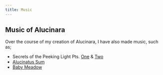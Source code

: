 ```yaml
---
title: Music
---
```


## Music of Alucinara
Over the course of my creation of Alucinara, I have also made music, such as;
- Secrets of the Peeking Light Pts. [One](https://pyxelm.bandcamp.com/track/secrets-of-the-peeking-light-pt-i) & [Two](https://pyxelm.bandcamp.com/track/secrets-of-the-peeking-light-pt-ii)
- [Alucinatus Sum](https://pyxelm.bandcamp.com/track/alucinatus-sum)
- [Baby Meadow](https://pyxelm.bandcamp.com/track/baby-meadow)